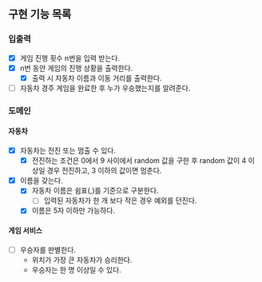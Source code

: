 ## 구현 기능 목록

### 입출력

- [x] 게임 진행 횟수 n번을 입력 받는다.
- [x] n번 동안 게임의 진행 상황을 출력한다.
    - [x] 출력 시 자동차 이름과 이동 거리를 출력한다.
- [ ] 자동차 경주 게임을 완료한 후 누가 우승했는지를 알려준다.

### 도메인

#### 자동차

- [x] 자동차는 전진 또는 멈출 수 있다.
    - [x] 전진하는 조건은 0에서 9 사이에서 random 값을 구한 후 random 값이 4 이상일 경우 전진하고, 3 이하의 값이면 멈춘다.
- [x] 이름을 갖는다.
    - [x] 자동차 이름은 쉼표(,)를 기준으로 구분한다.
        - [ ] 입력된 자동차가 한 개 보다 작은 경우 예외를 던진다.
    - [x] 이름은 5자 이하만 가능하다.

#### 게임 서비스

- [ ] 우승자를 판별한다.
    - 위치가 가장 큰 자동차가 승리한다.
    - 우승자는 한 명 이상일 수 있다.
